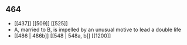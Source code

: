 ## 464
- [[437]] [[509]] [[525]] 
- A, married to B, is impelled by an unusual motive to lead a double life
- [[486 | 486b]] [[548 | 548a, b]] [[1200]] 

